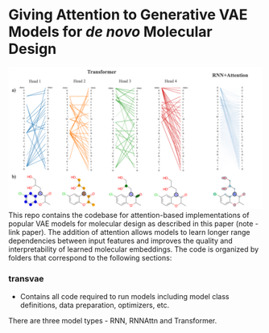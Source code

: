 # Giving Attention to Generative VAE Models for _de novo_ Molecular Design
![Attention Heads](imgs/attn_heads.png)
This repo contains the codebase for attention-based implementations of popular VAE models for molecular design as described in this paper (note - link paper). The addition of attention allows models to learn longer range dependencies between input features and improves the quality and interpretability of learned molecular embeddings. The code is organized by folders that correspond to the following sections:
### transvae
  - Contains all code required to run models including model class definitions, data preparation, optimizers, etc.


There are three model types - RNN, RNNAttn and Transformer.
